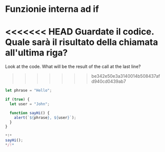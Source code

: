 
# Funzionie interna ad if

<<<<<<< HEAD
Guardate il codice. Quale sarà il risultato della chiamata all'ultima riga?
=======
Look at the code. What will be the result of the call at the last line?
>>>>>>> be342e50e3a3140014b508437afd940cd0439ab7

```js run
let phrase = "Hello";

if (true) {
  let user = "John";

  function sayHi() {
    alert(`${phrase}, ${user}`);
  }
}

*!*
sayHi();
*/!*
```
